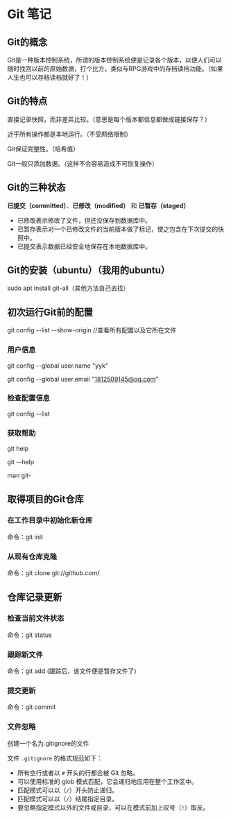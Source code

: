 #  Git 笔记

## Git的概念

Git是一种版本控制系统，所谓的版本控制系统便是记录各个版本，以便人们可以随时找回以前的原始数据，打个比方，类似与RPG游戏中的存档读档功能。（如果人生也可以存档读档就好了！）

## Git的特点

直接记录快照，而非差异比较。（意思是每个版本都信息都做成链接保存？）

近乎所有操作都是本地运行。（不受网络限制）

Git保证完整性。（哈希值）

Git一般只添加数据。（这样不会容易造成不可恢复操作）

## Git的三种状态

**已提交（committed）**、**已修改（modified）** 和 **已暂存（staged）**

- 已修改表示修改了文件，但还没保存到数据库中。
- 已暂存表示对一个已修改文件的当前版本做了标记，使之包含在下次提交的快照中。
- 已提交表示数据已经安全地保存在本地数据库中。

## Git的安装（ubuntu）（我用的ubuntu）

sudo apt install git-all（其他方法自己去找）

## 初次运行Git前的配置

git config --list --show-origin	//查看所有配置以及它所在文件

### 用户信息

git config --global user.name "yyk"

git config --global user.email "1812509145@qq.com"

### 检查配置信息

git config --list

### 获取帮助

git help <vebr>

git <vebr> --help

man git-<vebr>

## 取得项目的Git仓库

### 在工作目录中初始化新仓库

命令：git init

### 从现有仓库克隆

命令：git clone git://github.com/

## 仓库记录更新

### 检查当前文件状态

命令：git status

### 跟踪新文件

命令：git add <filename> (跟踪后，该文件便是暂存文件了)

### 提交更新

命令：git commit

### 文件忽略

创建一个名为.gitignore的文件

文件 `.gitignore` 的格式规范如下：

- 所有空行或者以 `#` 开头的行都会被 Git 忽略。
- 可以使用标准的 glob 模式匹配，它会递归地应用在整个工作区中。
- 匹配模式可以以（`/`）开头防止递归。
- 匹配模式可以以（`/`）结尾指定目录。
- 要忽略指定模式以外的文件或目录，可以在模式前加上叹号（`!`）取反。

